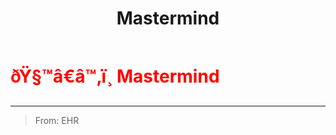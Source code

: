 ﻿---
lang: en-US
title: Mastermind
prev: DollMaster
next: 
---
# <font color="red">ðŸ§™â€â™‚ï¸ <b>Mastermind</b></font> <Badge text="Experimental" type="tip" vertical="middle"/>
---

> From: EHR


